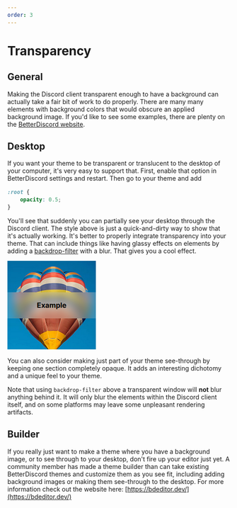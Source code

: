 ```yaml
---
order: 3
---
```


# Transparency

## General

Making the Discord client transparent enough to have a background can actually take a fair bit of work to do properly. There are many many elements with background colors that would obscure an applied background image. If you'd like to see some examples, there are plenty on the [BetterDiscord website](https://betterdiscord.app/themes).

## Desktop

If you want your theme to be transparent or translucent to the desktop of your computer, it's very easy to support that. First, enable that option in BetterDiscord settings and restart. Then go to your theme and add

```css
:root {
    opacity: 0.5;
}
```

You'll see that suddenly you can partially see your desktop through the Discord client. The style above is just a quick-and-dirty way to show that it's actually working. It's better to properly integrate transparency into your theme. That can include things like having glassy effects on elements by adding a [backdrop-filter](https://developer.mozilla.org/en-US/docs/Web/CSS/backdrop-filter) with a blur. That gives you a cool effect.

![backdrop](./img/backdrop_filter.png)

You can also consider making just part of your theme see-through by keeping one section completely opaque. It adds an interesting dichotomy and a unique feel to your theme.

Note that using `backdrop-filter` above a transparent window will **not** blur anything behind it. It will only blur the elements within the Discord client itself, and on some platforms may leave some unpleasant rendering artifacts.

## Builder

If you really just want to make a theme where you have a background image, or to see through to your desktop, don't fire up your editor just yet. A community member has made a theme builder than can take existing BetterDiscord themes and customize them as you see fit, including adding background images or making them see-through to the desktop. For more information check out the website here: [https://bdeditor.dev/](https://bdeditor.dev/)